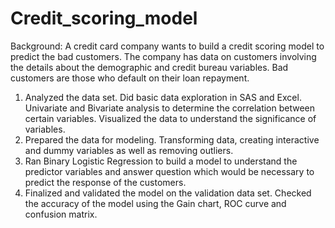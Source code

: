 # Credit_scoring_model
Background: A credit card company wants to build a credit scoring model to predict the bad customers. The company has data on customers involving the details about the demographic and credit bureau variables. Bad customers are those who default on their loan repayment.
1. Analyzed the data set. Did basic data exploration in SAS and Excel. Univariate and Bivariate analysis to determine the correlation between certain variables. Visualized the data to understand the significance of variables.
2. Prepared the data for modeling. Transforming data, creating interactive and dummy variables as well as removing outliers.
3. Ran Binary Logistic Regression to build a model to understand the predictor variables and answer question which would be necessary to predict the response of the customers. 
4. Finalized and validated the model on the validation data set. Checked the accuracy of the model using the Gain chart, ROC curve and confusion matrix.
